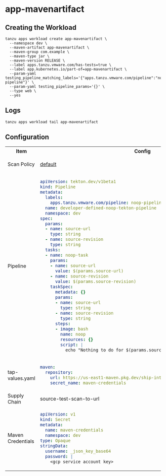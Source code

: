 # app-mavenartifact

## Creating the Workload

```
tanzu apps workload create app-mavenartifact \
  --namespace dev \
  --maven-artifact app-mavenartifact \
  --maven-group com.example \
  --maven-type jar \
  --maven-version RELEASE \
  --label apps.tanzu.vmware.com/has-tests=true \
  --label app.kubernetes.io/part-of=app-mavenartifact \
  --param-yaml testing_pipeline_matching_labels='{"apps.tanzu.vmware.com/pipeline":"noop-pipeline"}' \
  --param-yaml testing_pipeline_params='{}' \
  --type web \
  --yes
```

## Logs

```
tanzu apps workload tail app-mavenartifact
```

## Configuration

<table>

<tr>
<th> Item </th>
<th> Config </th>
</tr>

<tr>
<td> Scan Policy </td>
<td> 
  
[default](resources/scan-policy.yaml)
  
</td>
</tr>

<tr>
<td> Pipeline </td>
<td>

```yaml
apiVersion: tekton.dev/v1beta1
kind: Pipeline
metadata:
  labels:
    apps.tanzu.vmware.com/pipeline: noop-pipeline
  name: developer-defined-noop-tekton-pipeline
  namespace: dev
spec:
  params:
  - name: source-url
    type: string
  - name: source-revision
    type: string
  tasks:
  - name: noop-task
    params:
    - name: source-url
      value: $(params.source-url)
    - name: source-revision
      value: $(params.source-revision)
    taskSpec:
      metadata: {}
      params:
      - name: source-url
        type: string
      - name: source-revision
        type: string
      steps:
      - image: bash
        name: noop
        resources: {}
        script: |
          echo "Nothing to do for $(params.source-url)/$(params.source-revision)"
```  

</td>
</tr>

<tr>
<td> tap-values.yaml </td>
<td> 

```yaml
maven:
  repository:
    url: https://us-east1-maven.pkg.dev/ship-interfaces-dev/test-repository
    secret_name: maven-credentials
```

</td>
</tr>

<tr>
<td> Supply Chain </td>
<td> source-test-scan-to-url </td>
</tr>

<tr>
<td> Maven Credentials </td>
<td>

```yaml
apiVersion: v1
kind: Secret
metadata:
  name: maven-credentials
  namespace: dev
type: Opaque
stringData:
  username: _json_key_base64
  password: |
    <gcp service account key>
```

</td>
</tr>

</table>
